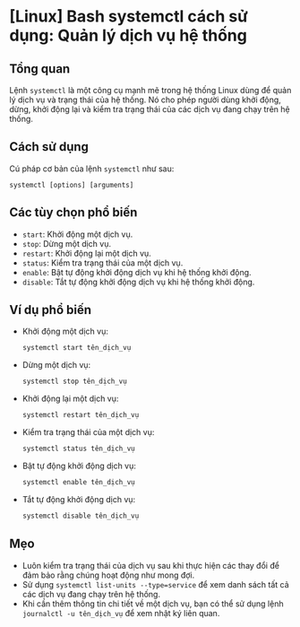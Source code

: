 # [Linux] Bash systemctl cách sử dụng: Quản lý dịch vụ hệ thống

## Tổng quan
Lệnh `systemctl` là một công cụ mạnh mẽ trong hệ thống Linux dùng để quản lý dịch vụ và trạng thái của hệ thống. Nó cho phép người dùng khởi động, dừng, khởi động lại và kiểm tra trạng thái của các dịch vụ đang chạy trên hệ thống.

## Cách sử dụng
Cú pháp cơ bản của lệnh `systemctl` như sau:
```
systemctl [options] [arguments]
```

## Các tùy chọn phổ biến
- `start`: Khởi động một dịch vụ.
- `stop`: Dừng một dịch vụ.
- `restart`: Khởi động lại một dịch vụ.
- `status`: Kiểm tra trạng thái của một dịch vụ.
- `enable`: Bật tự động khởi động dịch vụ khi hệ thống khởi động.
- `disable`: Tắt tự động khởi động dịch vụ khi hệ thống khởi động.

## Ví dụ phổ biến
- Khởi động một dịch vụ:
  ```bash
  systemctl start tên_dịch_vụ
  ```
  
- Dừng một dịch vụ:
  ```bash
  systemctl stop tên_dịch_vụ
  ```
  
- Khởi động lại một dịch vụ:
  ```bash
  systemctl restart tên_dịch_vụ
  ```
  
- Kiểm tra trạng thái của một dịch vụ:
  ```bash
  systemctl status tên_dịch_vụ
  ```
  
- Bật tự động khởi động dịch vụ:
  ```bash
  systemctl enable tên_dịch_vụ
  ```
  
- Tắt tự động khởi động dịch vụ:
  ```bash
  systemctl disable tên_dịch_vụ
  ```

## Mẹo
- Luôn kiểm tra trạng thái của dịch vụ sau khi thực hiện các thay đổi để đảm bảo rằng chúng hoạt động như mong đợi.
- Sử dụng `systemctl list-units --type=service` để xem danh sách tất cả các dịch vụ đang chạy trên hệ thống.
- Khi cần thêm thông tin chi tiết về một dịch vụ, bạn có thể sử dụng lệnh `journalctl -u tên_dịch_vụ` để xem nhật ký liên quan.